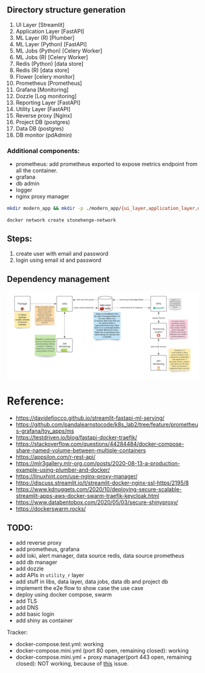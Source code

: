 ## Directory structure generation

01. UI Layer [Streamlit]
02. Application Layer [FastAPI]
03. ML Layer (R) [Plumber]
04. ML Layer (Python) [FastAPI]
05. ML Jobs (Python) [Celery Worker]
06. ML Jobs (R) [Celery Worker]
07. Redis (Python) [data store]
08. Redis (R) [data store]
09. Flower [celery monitor]
10. Prometheus [Prometheus]
11. Grafana [Monitoring]
12. Dozzle [Log monitoring]
13. Reporting Layer [FastAPI]
14. Utility Layer [FastAPI]
15. Reverse proxy [Nginx]
16. Project DB (postgres)
17. Data DB (postgres)
18. DB monitor (pdAdmin)


### Additional components:

* prometheus: add prometheus exported to expose metrics endpoint from all the container.
* grafana
* db admin
* logger
* nginx proxy manager

```bash
mkdir modern_app && mkdir -p ./modern_app/{ui_layer,application_layer,data_layer,ml_layer,reporting_layer,utility_layer,data_jobs,ml_jobs,data_lib,ml_lib}  && cd modern_app && touch README.md && find . -type d -empty -not -path "./.git/*" -exec touch {}/{.gitkeep,Dockerfile,README.md,.env,mkdocs.yml,VERSION,requirements.txt,Makefile,setup.py,pyproject.toml} \; && mkdir -p ./ui_layer/{app,data,backup,wiki,library} && mkdir -p ./application_layer/{app,data,backup,wiki,library} && mkdir -p ./data_layer/{app,data,backup,wiki,library} && mkdir -p ./ml_layer/{app,data,backup,wiki,library} && mkdir -p ./reporting_layer/{app,data,backup,wiki,library} && mkdir -p ./utility_layer/{app,data,backup,wiki,library} && mkdir -p ./data_jobs/{app,data,backup,wiki,library} && mkdir -p ./ml_jobs/{app,data,backup,wiki,library} && mkdir -p ./data_lib/{src,data,backup,wiki,notebooks} && mkdir -p ./ml_lib/{src,data,backup,wiki,notebooks} && find . -type d -empty -not -path "./.git/*" -exec touch {}/{README.md,.env,__init__.py,__main__.py} \; && git init && git add . && git commit -m "inital directory structure creation." && code .
```


```
docker network create stonehenge-network
```
## Steps:

1. create user with email and password
2. login using email id and password


## Dependency management

<p align="center">
  <img src="./static/diagram_1.png" />
</p>

# Reference:
* https://davidefiocco.github.io/streamlit-fastapi-ml-serving/
* https://github.com/pandalearnstocode/k8s_lab2/tree/feature/prometheus-grafana/toy_apps/ms
* https://testdriven.io/blog/fastapi-docker-traefik/
* https://stackoverflow.com/questions/44284484/docker-compose-share-named-volume-between-multiple-containers
* https://appsilon.com/r-rest-api/
* https://mlr3gallery.mlr-org.com/posts/2020-08-13-a-production-example-using-plumber-and-docker/
* https://linuxhint.com/use-nginx-proxy-manager/
* https://discuss.streamlit.io/t/streamlit-docker-nginx-ssl-https/2195/8
* https://www.kdnuggets.com/2020/10/deploying-secure-scalable-streamlit-apps-aws-docker-swarm-traefik-keycloak.html
* https://www.databentobox.com/2020/05/03/secure-shinyproxy/
* https://dockerswarm.rocks/


## TODO:

* add reverse proxy
* add prometheus, grafana
* add loki, alert manager, data source redis, data source prometheus
* add db manager
* add dozzle
* add APIs in `utility_r` layer
* add stuff in libs, data layer, data jobs, data db and project db
* implement the e2e flow to show case the use case
* deploy using docker compose, swarm
* add TLS
* add DNS
* add basic login
* add shiny as container

Tracker:

* docker-compose.test.yml: working
* docker-compose.mini.yml (port 80 open, remaining closed): working
* docker-compose.mini.yml + proxy manager(port 443 open, remaining closed): NOT working, because of [this](https://discuss.streamlit.io/t/streamlit-docker-nginx-ssl-https/2195/8) issue.